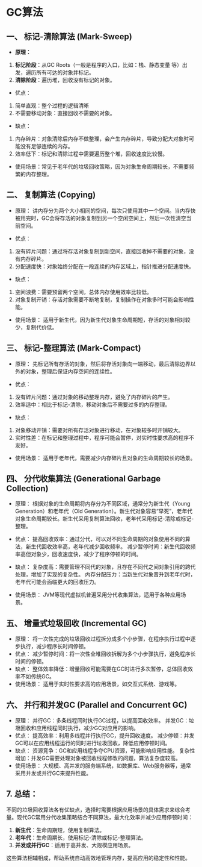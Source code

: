 # GC算法

## 一、 标记-清除算法 (Mark-Sweep)

- **原理：**
1. **标记阶段**：从GC Roots（一般是程序的入口，比如：栈、静态变量 等）出发，遍历所有可达的对象并标记。
2. **清除阶段**：遍历堆，回收没有标记的对象。

- 优点：
1. 简单直观：整个过程的逻辑清晰
2. 不需要移动对象：直接回收不需要的对象。

- 缺点：
1. 内存碎片：对象清除后内存不做整理，会产生内存碎片，导致分配大对象时可能没有足够连续的内存。
2. 效率低下：标记和清除过程中需要遍历整个堆，回收速度比较慢。

- 使用场景：常见于老年代的垃圾回收策略，因为对象生命周期较长，不需要频繁的内存整理。

## 二、 复制算法 (Copying)

- 原理：
讲内存分为两个大小相同的空间，每次只使用其中一个空间。当内存快被用完时，GC会将存活的对象复制到另一个空闲空间上，然后一次性清空当前空间。

- 优点：
1. 没有碎片问题：通过将存活对象复制到新空间，直接回收掉不需要的对象，没有内存碎片。
2. 分配速度快：对象始终分配在一段连续的内存区域上，指针推进分配速度快。

- 缺点：
1. 空间浪费：需要预留两个空间，总体内存使用效率比较低。
2. 对象复制开销：存活对象需要不断地复制，复制操作在对象多时可能会影响性能。

- 使用场景：
适用于新生代，因为新生代对象生命周期短，存活的对象相对较少，复制代价低。

## 三、 标记-整理算法 (Mark-Compact)

- 原理：
先标记所有存活的对象，然后将存活对象向一端移动，最后清除边界以外的对象，整理后保证内存空间的连续性。

- 优点：
1. 没有碎片问题：通过对象的移动整理内存，避免了内存碎片的产生。
2. 效率适中：相比于标记-清除，移动对象后不需要过多的内存整理。

- 缺点：
1. 对象移动开销：需要对所有存活对象进行移动，在对象较多时开销较大。
2. 实时性差：在标记和整理过程中，程序可能会暂停，对实时性要求高的程序不友好。

- 使用场景：
适用于老年代，需要减少内存碎片且对象的生命周期较长的场景。


## 四、 分代收集算法 (Generational Garbage Collection)

- 原理：
根据对象的生命周期将内存分为不同区域，通常分为新生代（Young Generation）和老年代（Old Generation）。新生代对象容易“早死”，老年代对象生命周期较长。新生代采用复制算法回收，老年代采用标记-清除或标记-整理。

- 优点：
提高回收效率：通过分代，可以对不同生命周期的对象使用不同的算法，新生代回收效率高，老年代减少回收频率。
减少暂停时间：新生代回收频率高但对象少，回收速度快，减少了程序停顿的时间。
- 缺点：
复杂度高：需要管理不同代的对象，且存在不同代之间对象引用的跨代处理，增加了实现的复杂性。
内存分配压力：当新生代对象晋升到老年代时，老年代可能会面临更大的回收压力。
- 使用场景：
JVM等现代虚拟机普遍采用分代收集算法，适用于各种应用场景。

## 五、 增量式垃圾回收 (Incremental GC)

- 原理：
将一次性完成的垃圾回收过程拆分成多个小步骤，在程序执行过程中逐步执行，减少程序长时间停顿。
- 优点：
减少暂停时间：将一次性全堆回收拆解为多个小步骤执行，避免程序长时间的停顿。
- 缺点：
整体效率降低：增量回收可能需要在GC时进行多次暂停，总体回收效率不如传统GC。
- 使用场景：
适用于实时性要求高的应用场景，如交互式系统、游戏等。

## 六、 并行和并发GC (Parallel and Concurrent GC)

- 原理：
并行GC：多条线程同时执行GC过程，以提高回收效率。
并发GC：垃圾回收和应用线程同时执行，减少GC对应用的影响。
- 优点：
提高效率：利用多线程并行执行GC，提升回收速度。
减少停顿：并发GC可以在应用线程运行的同时进行垃圾回收，降低应用停顿时间。
- 缺点：
资源竞争：GC和应用线程争夺CPU资源，可能影响应用性能。
复杂性增加：并发GC需要处理对象被回收线程修改的问题，算法复杂度较高。
- 使用场景：
大规模、高并发的服务端系统，如数据库、Web服务器等，通常采用并发或并行GC来提升性能。


## 7. 总结：
不同的垃圾回收算法各有优缺点，选择时需要根据应用场景的具体需求来综合考量。现代GC常用分代收集策略结合不同算法，最大化效率并减少应用停顿时间：

1. **新生代**：生命周期短，使用复制算法。
2. **老年代**：生命周期长，使用标记-清除或标记-整理算法。
3. **并发或并行GC**：适用于高并发、大规模应用场景。

这些算法相辅相成，帮助系统自动高效地管理内存，提高应用的稳定性和性能。
